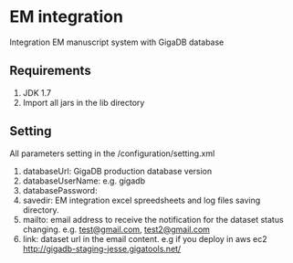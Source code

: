 # EM integration 
Integration EM manuscript system with GigaDB database

## Requirements
1. JDK 1.7
2. Import all jars in the lib directory

## Setting
All parameters setting in the /configuration/setting.xml 

1. databaseUrl: GigaDB production database version
2. databaseUserName: e.g. gigadb
3. databasePassword:
4. savedir: EM integration excel spreedsheets and log files saving directory.
5. mailto: email address to receive the notification for the dataset status changing. e.g. test@gmail.com, test2@gmail.com
6. link: dataset url in the email content. e.g if you deploy in aws ec2 http://gigadb-staging-jesse.gigatools.net/
